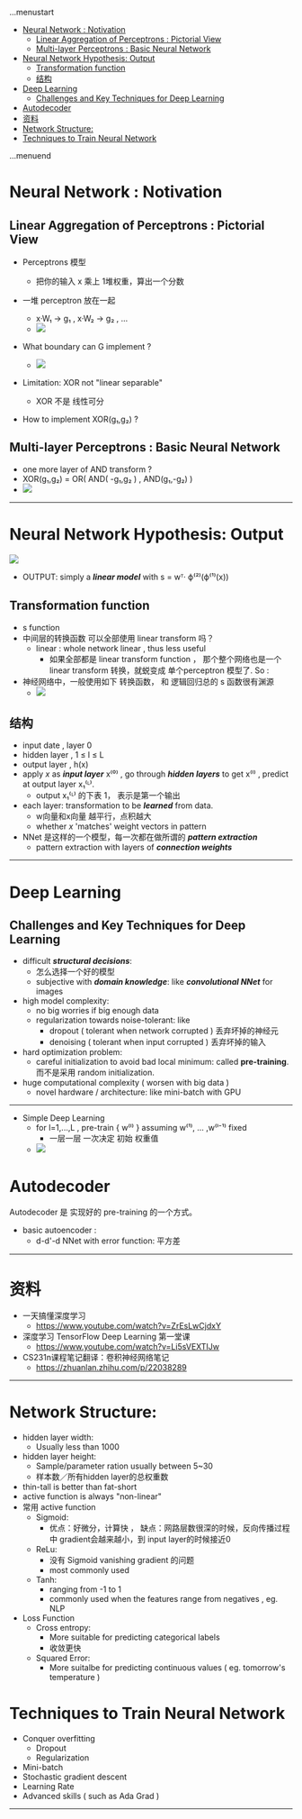 ...menustart

 - [Neural Network : Notivation](#5974f31b4017afa6df21ffb9b31e2666)
     - [Linear Aggregation of Perceptrons : Pictorial View](#38ccc56b9a6fc2fd501fcc0bd27a0b45)
     - [Multi-layer Perceptrons : Basic Neural Network](#57bc3e3d04ba0a7c8184820673a233ed)
 - [Neural Network Hypothesis: Output](#6e543476b9761e3e5988cfc245333417)
     - [Transformation function](#ad0de27f8c1618cd8eb6d8738e12ab57)
     - [结构](#8a95a6d10dea403031ff71630d469a27)
 - [Deep Learning](#6a68b6412b3d8a605c374d3c59e02694)
     - [Challenges and Key Techniques for Deep Learning](#4e961821374743cc679d4351f5717263)
 - [Autodecoder](#9703d584c6cdcaf305edeb3f0567cd9e)
 - [资料](#447564e4e2b0171973515a26650e66a2)
 - [Network Structure:](#43751e4eda3557fca7ab0f1b99c3e6c7)
 - [Techniques to Train Neural Network](#20c649642589dd245bfa69669261e277)

...menuend


<h2 id="5974f31b4017afa6df21ffb9b31e2666"></h2>

# Neural Network : Notivation

<h2 id="38ccc56b9a6fc2fd501fcc0bd27a0b45"></h2>

## Linear Aggregation of Perceptrons : Pictorial View 

 - Perceptrons 模型
    - 把你的输入 x 乘上 1堆权重，算出一个分数 
 - 一堆 perceptron 放在一起
    - x·W₁ -> g₁ , x·W₂ -> g₂ , ...
    - ![](../imgs/TU_ml_perceptron_model.png)

 - What boundary can G implement ?
    - ![](../imgs/TU_ml_mulitple_layer_perceptron.png)
 - Limitation: XOR not "linear separable"  
    - XOR 不是 线性可分
 - How to implement XOR(g₁,g₂) ?

<h2 id="57bc3e3d04ba0a7c8184820673a233ed"></h2>

## Multi-layer Perceptrons : Basic Neural Network

 - one more layer of AND transform ?
 - XOR(g₁,g₂) = OR( AND( -g₁,g₂ ) , AND(g₁,-g₂) )
 - ![](../imgs/TU_ml_aggressive_perceptron_model.png)

---


<h2 id="6e543476b9761e3e5988cfc245333417"></h2>

# Neural Network Hypothesis: Output

![](../imgs/TU_ml_nn_output.png)

 - OUTPUT: simply a ***linear model*** with s = wᵀ· ϕ⁽²⁾(ϕ⁽¹⁾(x)) 

<h2 id="ad0de27f8c1618cd8eb6d8738e12ab57"></h2>

## Transformation function

 - s function
 - 中间层的转换函数 可以全部使用 linear transform 吗？
    - linear : whole network linear , thus less useful
        - 如果全部都是 linear transform function ， 那个整个网络也是一个 linear transform 转换，就蜕变成 单个perceptron 模型了. So :
 - 神经网络中，一般使用如下 转换函数， 和 逻辑回归总的 s 函数很有渊源
    - ![](../imgs/TU_ml_h_function_inNN.png)

<h2 id="8a95a6d10dea403031ff71630d469a27"></h2>

## 结构

 - input date , layer 0
 - hidden layer , 1 ≤ l ≤ L 
 - output layer , h(x)
 - apply *x* as ***input layer*** x⁽⁰⁾ , go through ***hidden layers*** to get x⁽ˡ⁾ , predict at output layer x₁⁽ᴸ⁾.
    - output x₁⁽ᴸ⁾ 的下表 1， 表示是第一个输出
 - each layer: transformation to be ***learned*** from data.
    - w向量和x向量 越平行，点积越大
    - whether *x* 'matches' weight vectors in pattern
 - NNet 是这样的一个模型，每一次都在做所谓的  ***pattern extraction***
    - pattern extraction with layers of ***connection weights***

---

<h2 id="6a68b6412b3d8a605c374d3c59e02694"></h2>

# Deep Learning

<h2 id="4e961821374743cc679d4351f5717263"></h2>

## Challenges and Key Techniques for Deep Learning

 - difficult ***structural decisions***:
    - 怎么选择一个好的模型
    - subjective with ***domain knowledge***: like ***convolutional NNet*** for images
 - high model complexity:
    - no big worries if big enough data
    - regularization towards noise-tolerant: like
        - dropout ( tolerant when network corrupted ) 丢弃坏掉的神经元
        - denoising ( tolerant when input corrupted ) 丢弃坏掉的输入
 - hard optimization problem:
    - careful initialization to avoid bad local minimum: called **pre-training**. 而不是采用 random initialization.
 - huge computational complexity ( worsen with big data )
    - novel hardware / architecture: like mini-batch with GPU

---

 - Simple Deep Learning
    - for l=1,...,L , pre-train { w⁽ˡ⁾ } assuming w⁽¹⁾, ... ,w⁽ˡ⁻¹⁾ fixed
        - 一层一层 一次决定  初始 权重值
    - ![](../imgs/TU_ml_dl_weight_init.png)
 
<h2 id="9703d584c6cdcaf305edeb3f0567cd9e"></h2>

# Autodecoder

Autodecoder 是 实现好的 pre-training 的一个方式。

 - basic autoencoder :
    - d-d'-d NNet with error function: 平方差



---

<h2 id="447564e4e2b0171973515a26650e66a2"></h2>

# 资料

 - 一天搞懂深度学习
    - https://www.youtube.com/watch?v=ZrEsLwCjdxY
 - 深度学习 TensorFlow Deep Learning 第一堂课
    - https://www.youtube.com/watch?v=Li5sVEXTIJw
 - CS231n课程笔记翻译：卷积神经网络笔记
    - https://zhuanlan.zhihu.com/p/22038289
---

<h2 id="43751e4eda3557fca7ab0f1b99c3e6c7"></h2>

# Network Structure: 
 
 - hidden layer width:
    - Usually less than 1000
 - hidden layer height:
    - Sample/parameter ration usually between 5~30
    - 样本数／所有hidden layer的总权重数
 - thin-tall is better than fat-short
 - active function is always "non-linear"
 - 常用 active function
    - Sigmoid: 
        - 优点：好微分，计算快 ， 缺点：网路层数很深的时候，反向传播过程中 gradient会越来越小，到 input layer的时候接近0
    - ReLu: 
        - 没有 Sigmoid  vanishing gradient 的问题
        - most commonly used
    - Tanh: 
        - ranging from -1 to 1
        - commonly used when the features range from negatives , eg. NLP
 - Loss Function
    - Cross entropy:
        - More suitable for predicting categorical labels
        - 收敛更快
    - Squared Error:
        - More suitalbe for predicting continuous values ( eg. tomorrow's temperature )
 
<h2 id="20c649642589dd245bfa69669261e277"></h2>

# Techniques to Train Neural Network 

 - Conquer overfitting
    - Dropout
    - Regularization
 - Mini-batch
 - Stochastic gradient descent
 - Learning Rate
 - Advanced skills ( such as Ada Grad )



 


---



